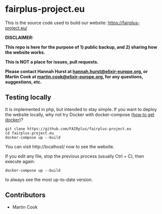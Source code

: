 # fairplus-project.eu

This is the source code used to build our website: https://fairplus-project.eu/

**DISCLAIMER:**

**This repo is here for the purpose of 1) public backup, and 2) sharing how the website works.**

**This is NOT a place for issues, pull requests.**

**Please contact Hannah Hurst at hannah.hurst@elixir-europe.org, or Martin Cook at martin.cook@elixir-europe.org, for any questions, suggestions, etc.**


## Testing locally

It is implemented in php, but intended to stay simple. If you want to deploy the website locally, why not try Docker with docker-compose ([how to get docker](https://docs.docker.com/get-docker/))?

```
git clone https://github.com/FAIRplus/fairplus-project.eu
cd fairplus-project.eu
docker-compose up --build
```

You can visit http://localhost/ now to see the website.

If you edit any file, stop the previous process (usually Ctrl + C), then execute again:

```
docker-compose up --build
```

to always see the most up-to-date version.

## Contributors

* Martin Cook
